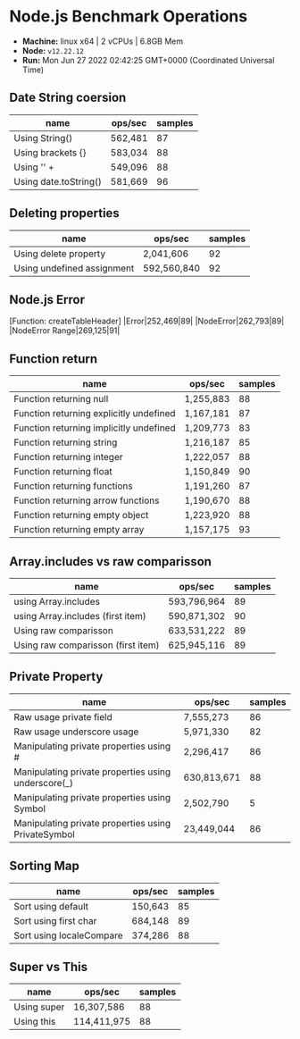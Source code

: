 # Node.js Benchmark Operations

* __Machine:__ linux x64 | 2 vCPUs | 6.8GB Mem
* __Node:__ `v12.22.12`
* __Run:__ Mon Jun 27 2022 02:42:25 GMT+0000 (Coordinated Universal Time)


## Date String coersion

|name|ops/sec|samples|
|-|-|-|
|Using String()|562,481|87|
|Using brackets {}|583,034|88|
|Using '' + |549,096|88|
|Using date.toString()|581,669|96|

## Deleting properties

|name|ops/sec|samples|
|-|-|-|
|Using delete property|2,041,606|92|
|Using undefined assignment|592,560,840|92|

## Node.js Error

[Function: createTableHeader]
|Error|252,469|89|
|NodeError|262,793|89|
|NodeError Range|269,125|91|

## Function return

|name|ops/sec|samples|
|-|-|-|
|Function returning null|1,255,883|88|
|Function returning explicitly undefined|1,167,181|87|
|Function returning implicitly undefined|1,209,773|83|
|Function returning string|1,216,187|85|
|Function returning integer|1,222,057|88|
|Function returning float|1,150,849|90|
|Function returning functions|1,191,260|87|
|Function returning arrow functions|1,190,670|88|
|Function returning empty object|1,223,920|88|
|Function returning empty array|1,157,175|93|

## Array.includes vs raw comparisson

|name|ops/sec|samples|
|-|-|-|
|using Array.includes|593,796,964|89|
|using Array.includes (first item)|590,871,302|90|
|Using raw comparisson|633,531,222|89|
|Using raw comparisson (first item)|625,945,116|89|


## Private Property

|name|ops/sec|samples|
|-|-|-|
|Raw usage private field|7,555,273|86|
|Raw usage underscore usage|5,971,330|82|
|Manipulating private properties using #|2,296,417|86|
|Manipulating private properties using underscore(_)|630,813,671|88|
|Manipulating private properties using Symbol|2,502,790|5|
|Manipulating private properties using PrivateSymbol|23,449,044|86|

## Sorting Map

|name|ops/sec|samples|
|-|-|-|
|Sort using default|150,643|85|
|Sort using first char|684,148|89|
|Sort using localeCompare|374,286|88|



## Super vs This

|name|ops/sec|samples|
|-|-|-|
|Using super|16,307,586|88|
|Using this|114,411,975|88|
